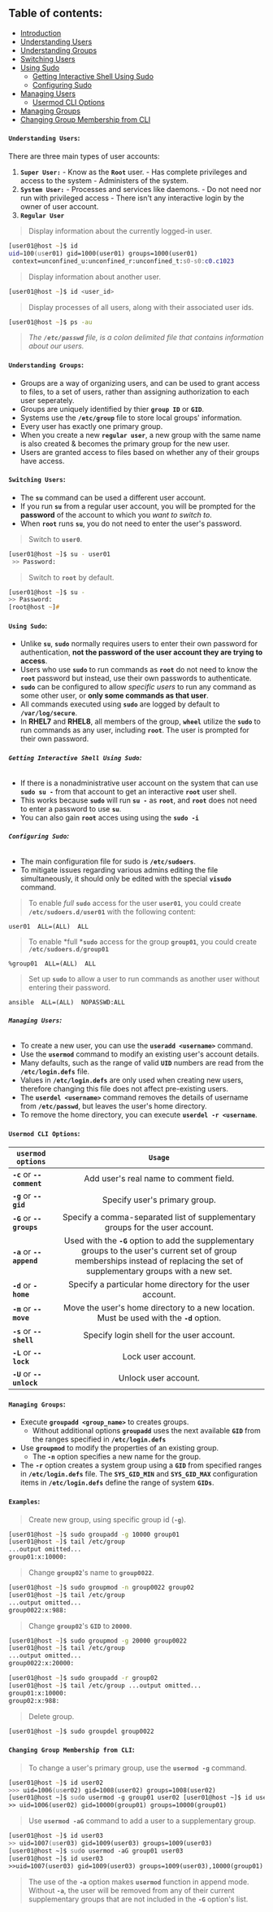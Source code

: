## **Table of contents**:
  - [Introduction](#introduction)
  - [Understanding Users](#understanding-users)
  - [Understanding Groups](#understanding-groups)
  - [Switching Users](#switching-users)
  - [Using Sudo](#using-sudo)
    - [Getting Interactive Shell Using Sudo](#getting-interactive-shell-using-sudo)
    - [Configuring Sudo](#configuring-sudo)
  - [Managing Users](#managing-users)
    - [Usermod CLI Options](#usermod-cli-options)
  - [Managing Groups](#managing-groups)
  - [Changing Group Membership from CLI](#changing-group-memebership-from-cli)


#### **`Understanding Users`:**
There are three main types of user accounts: 
  1. **`Super User:`** 
    - Know as the **`Root`** user.
    - Has complete privileges and access to the system
    - Administers of the system.
  2. **`System User:`**
    - Processes and services like daemons.
    - Do not need nor run with privileged access
    - There isn't any interactive login by the owner of user account.
  3. **`Regular User`**

> Display information about the currently logged-in user.

```zsh
[user01@host ~]$ id
uid=100(user01) gid=1000(user01) groups=1000(user01)
 context=unconfined_u:unconfined_r:unconfined_t:s0-s0:c0.c1023
 ```

> Display information about another user.

```zsh
[user01@host ~]$ id <user_id>
 ```

 > Display processes of all users, along with their associated user ids.

```zsh
[user01@host ~]$ ps -au
 ```
> *The **`/etc/passwd`** file, is a colon delimited file that contains information about our users.*

#### **`Understanding Groups`:**
- Groups are a way of organizing users, and can be used to grant access to files, to a set of users, rather than assigning authorization to each user seperately.
- Groups are uniquely identified by thier **`group ID`** or **`GID`**.
- Systems use the **`/etc/group`** file to store local groups' information.
- Every user has exactly one primary group. 
- When you create a new **`regular user`**, a new group with the same name is also created & becomes the primary group for the new user.
- Users are granted access to files based on whether any of their groups have access. 

#### **`Switching Users`:**

- The **`su`** command can be used a different user account.
- If you run **`su`** from a regular user account, you will be prompted for the **password** of the account to which you *want to switch to*. 
- When **`root`** runs **`su`**, you do not need to enter the user's password.

> Switch to **`user0`**.

```zsh
[user01@host ~]$ su - user01
 >> Password:
```
> Switch to **`root`** by default.

```zsh
[user01@host ~]$ su - 
>> Password:
[root@host ~]#
```

#### **`Using Sudo`:**

- Unlike **`su`**, **`sudo`** normally requires users to enter their own password for authentication, **not the password of the user account they are trying to access**. 
- Users who use **`sudo`** to run commands as **`root`** do not need to know the **`root`** password but instead, use their own passwords to authenticate.
- **`sudo`** can be configured to allow *specific users* to run any command as some other user, or **only some commands as that user**.
- All commands executed using **`sudo`** are logged by default to **`/var/log/secure`**.
- In **RHEL7** and **RHEL8**, all members of the group, **`wheel`** utilize the **`sudo`** to run commands as any user, including **`root`**. The user is prompted for their own password.

###### **`Getting Interactive Shell Using Sudo`:**
- If there is a nonadministrative user account on the system that can use **`sudo su -`** from that account to get an interactive **`root`** user shell. 
- This works because **`sudo`** will run **`su -`** as **`root`**, and **`root`** does not need to enter a password to use **`su`**.
- You can also gain **`root`** acces using using the **`sudo -i`** 

###### **`Configuring Sudo`:**
- The main configuration file for sudo is **`/etc/sudoers`**. 
- To mitigate issues regarding various admins editing the file simultaneously, it should only be edited with the special **`visudo`** command.

> To enable *full* **`sudo`** access for the user **`user01`**, you could create **`/etc/sudoers.d/user01`** with the following content:

```text
user01  ALL=(ALL)  ALL
```

> To enable *full ***`sudo`** access for the group **`group01`**, you could create **`/etc/sudoers.d/group01`**

```text
%group01  ALL=(ALL)  ALL
```

> Set up **`sudo`** to allow a user to run commands as another user without entering their password.

```text
ansible  ALL=(ALL)  NOPASSWD:ALL
```

###### **`Managing Users`:**
- To create a new user, you can use the **`useradd <username>`** command.
- Use the **`usermod`** command to modify an existing user's account details.
- Many defaults, such as the range of valid **`UID`** numbers are read from the **`/etc/login.defs`** file. 
- Values in **`/etc/login.defs`** are only used when creating new users, therefore changing this file does not affect pre-existing users.
- The **`userdel <username>`**  command removes the details of username from **`/etc/passwd`**, but leaves the user's home directory.
- To remove the home directory, you can execute **`userdel -r <username`**.


#### **`Usermod CLI Options`:**

|  **`usermod options`**         |     **`Usage`**                                                             | 
|--------------------------------|:---------------------------------------------------------------------------:|  
| **`-c`** or  **`--comment`**   | Add user's real name to comment field.                                      | 
| **`-g`** or  **`--gid `**      | Specify user's primary group.                                               |   
| **`-G`** or  **`--groups`**    | Specify a comma-separated list of supplementary groups for the user account.|
| **`-a`** or  **`--append`**    | Used with the **`-G`** option to add the supplementary groups to the user's current set of group memberships instead of replacing the set of supplementary groups with a new set.          | 
| **`-d`** or  **`-home`**       | Specify a particular home directory for the user account. | 
| **`-m`** or  **`--move`**      | Move the user's home directory to a new location. Must be used with the **`-d`** option.| 
| **`-s`** or  **`--shell`**     | Specify login shell for the user account.                                   |   
| **`-L`** or   **`--lock`**     | Lock user account.                                                          |
| **`-U`** or **`--unlock`**     | Unlock user account.                                                         


#### **`Managing Groups`:**

- Execute **`groupadd <group_name>`** to creates groups. 
  - Without additional options **`groupadd`** uses the next available **`GID`** from the ranges specified in **`/etc/login.defs`**
- Use **`groupmod`** to modify the properties of an existing group. 
  - The **`-n`** option specifies a new name for the group.
- The **`-r`** option creates a system group using a **`GID`** from specified ranges in **`/etc/login.defs`** file. The **`SYS_GID_MIN`** and **`SYS_GID_MAX`** configuration items in **`/etc/login.defs`** define the range of system **`GIDs`**.

#### **`Examples`:**

> Create new group, using specific group id (**`-g`**).
```zsh
[user01@host ~]$ sudo groupadd -g 10000 group01 
[user01@host ~]$ tail /etc/group
...output omitted...
group01:x:10000: 
```

> Change **`group02`**'s name to **`group0022`**.

```zsh
[user01@host ~]$ sudo groupmod -n group0022 group02 
[user01@host ~]$ tail /etc/group
...output omitted...
group0022:x:988:
```

> Change **`group02`**'s **`GID`** to **`20000`**.

```zsh
[user01@host ~]$ sudo groupmod -g 20000 group0022
[user01@host ~]$ tail /etc/group
...output omitted...
group0022:x:20000:
```

```zsh
[user01@host ~]$ sudo groupadd -r group02 
[user01@host ~]$ tail /etc/group ...output omitted...
group01:x:10000:
group02:x:988:
```

> Delete group.

 ```zsh
 [user01@host ~]$ sudo groupdel group0022
 ```

#### **`Changing Group Membership from CLI`**:

> To change a user's primary group, use the **`usermod -g`** command.

```zsh
[user01@host ~]$ id user02
>>> uid=1006(user02) gid=1008(user02) groups=1008(user02)
[user01@host ~]$ sudo usermod -g group01 user02 [user01@host ~]$ id user02
>> uid=1006(user02) gid=10000(group01) groups=10000(group01)
```

> Use **`usermod -aG`** command to add a user to a supplementary group.

```zsh
[user01@host ~]$ id user03
>> uid=1007(user03) gid=1009(user03) groups=1009(user03)
[user01@host ~]$ sudo usermod -aG group01 user03
[user01@host ~]$ id user03
>>uid=1007(user03) gid=1009(user03) groups=1009(user03),10000(group01)
```

> The use of the **`-a`** option makes **`usermod`** function in append mode. Without **`-a`**, the user will be removed from any of their current supplementary groups that are not included in the **`-G`** option's list.





